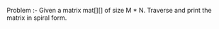 Problem :- 
        Given a matrix mat[][] of size M * N.
        Traverse and print the matrix in spiral form.

